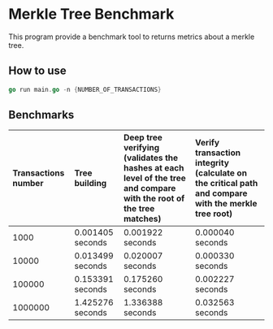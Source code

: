 # Merkle Tree Benchmark

This program provide a benchmark tool to returns metrics about a merkle tree.

## How to use

```go
go run main.go -n {NUMBER_OF_TRANSACTIONS}
```

## Benchmarks

| Transactions number |Tree building|Deep tree verifying (validates the hashes at each level of the tree and compare with the root of the tree matches) |Verify transaction integrity (calculate on the critical path and compare with the merkle tree root)|
|:-|:-|:-|:-|
| 1000 | 0.001405 seconds | 0.001922 seconds | 0.000040 seconds |
| 10000 | 0.013499 seconds | 0.020007 seconds | 0.000330 seconds |
| 100000 | 0.153391 seconds | 0.175260 seconds | 0.002227 seconds |
| 1000000 | 1.425276 seconds | 1.336388 seconds | 0.032563 seconds |
